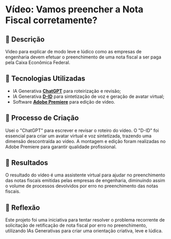 # Vídeo: Vamos preencher a Nota Fiscal corretamente?

## 📒 Descrição
Video para explicar de modo leve e lúdico como as empresas de engenharia devem efetuar o preenchimento de uma nota fiscal a ser paga pela Caixa Econômica Federal.

## 🤖 Tecnologias Utilizadas
- IA Generativa **[ChatGPT](https://chat.openai.com)** para roteirização e revisão;
- IA Generativa **[D-ID](https://www.d-id.com)** para sintetização de voz e geração de avatar virtual;
- Software **[Adobe Premiere](https://www.adobe.com/products/premiere.html)** para edição de vídeo.

## 🧐 Processo de Criação
Usei o "ChatGPT" para escrever e revisar o roteiro do vídeo. O "D-ID" foi essencial para criar um avatar virtual e voz sintetizada, trazendo uma dimensão descontraída ao vídeo. A montagem e edição foram realizadas no Adobe Premiere para garantir qualidade profissional.

## 🚀 Resultados
O resultado do vídeo é uma assistente virtual para ajudar no preenchimento das notas fiscais emitidas pelas empresas de engenharia, diminuindo assim o volume de processos devolvidos por erro no preenchimento das notas fiscais.

## 💭 Reflexão
Este projeto foi uma iniciativa para tentar resolver o problema recorrente de solicitação de retificação de nota fiscal por erro no preenchimento, utilizando IAs Generativas para criar uma orientação criativa, leve e lúdica.
